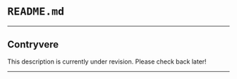 # `README.md`

----

## Contryvere

This description is currently under revision. Please check back later!

----
